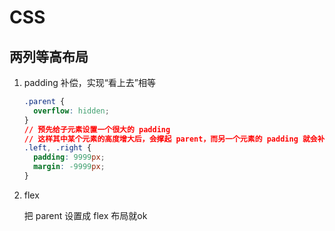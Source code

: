 # CSS

## 两列等高布局

1. padding 补偿，实现“看上去”相等

   ```css
   .parent {
     overflow: hidden;
   }
   // 预先给子元素设置一个很大的 padding
   // 这样其中某个元素的高度增大后，会撑起 parent，而另一个元素的 padding 就会补上这一块高度
   .left, .right {
     padding: 9999px;
     margin: -9999px;
   }
   ```

2. flex

   把 parent 设置成 flex 布局就ok

   